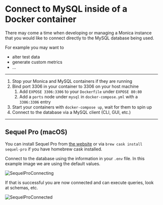 # Connect to MySQL inside of a Docker container

There may come a time when developing or managing a Monica instance that you
would like to connect directly to the MySQL database being used.

For example you may want to
- alter test data
- generate custom metrics
- ...

---

1. Stop your Monica and MySQL containers if they are running
1. Bind port 3306 in your container to 3306 on your host machine
    1. Add `EXPOSE 3306:3306` to your `Dockerfile` under `EXPOSE 80:80`
    1. Add a `ports` node under `mysql` in `docker-compose.yml` with a `3306:3306` entry
1. Start your containers with `docker-compose up`, wait for them to spin up
1. Connect to the database via a MySQL client (CLI, GUI, etc.)

---

## Sequel Pro (macOS)

You can install Sequel Pro from [the website](http://www.sequelpro.com/) or via
`brew cask install sequel-pro` if you have homebrew cask installed.

Connect to the database using the information in your `.env` file.
In this example image we are using the default values.

![SequelProConnecting](https://user-images.githubusercontent.com/25419741/38381051-e8e0b184-3905-11e8-85ce-3122beb83513.png)


If that is successful you are now connected and can execute queries, look at schemas, etc.

![SequelProConnected](https://user-images.githubusercontent.com/25419741/38381084-fbe6b008-3905-11e8-8c1c-d2a29c2d5e7e.png)
